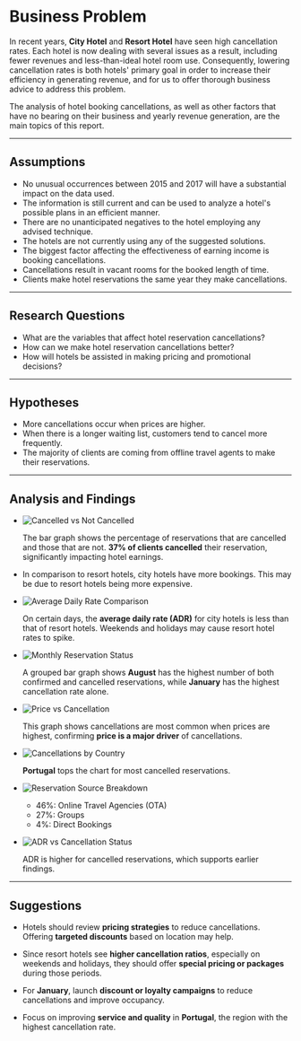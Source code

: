 # Business Problem

In recent years, **City Hotel** and **Resort Hotel** have seen high cancellation rates. Each hotel is now dealing with several issues as a result, including fewer revenues and less-than-ideal hotel room use. Consequently, lowering cancellation rates is both hotels' primary goal in order to increase their efficiency in generating revenue, and for us to offer thorough business advice to address this problem.

The analysis of hotel booking cancellations, as well as other factors that have no bearing on their business and yearly revenue generation, are the main topics of this report.

---

## Assumptions

- No unusual occurrences between 2015 and 2017 will have a substantial impact on the data used.  
- The information is still current and can be used to analyze a hotel's possible plans in an efficient manner.  
- There are no unanticipated negatives to the hotel employing any advised technique.  
- The hotels are not currently using any of the suggested solutions.  
- The biggest factor affecting the effectiveness of earning income is booking cancellations.  
- Cancellations result in vacant rooms for the booked length of time.  
- Clients make hotel reservations the same year they make cancellations.

---

## Research Questions

- What are the variables that affect hotel reservation cancellations?  
- How can we make hotel reservation cancellations better?  
- How will hotels be assisted in making pricing and promotional decisions?

---

## Hypotheses

- More cancellations occur when prices are higher.  
- When there is a longer waiting list, customers tend to cancel more frequently.  
- The majority of clients are coming from offline travel agents to make their reservations.

---

## Analysis and Findings

- ![Cancelled vs Not Cancelled](images/cancellation-rate-bar.png)

  The bar graph shows the percentage of reservations that are cancelled and those that are not. **37% of clients cancelled** their reservation, significantly impacting hotel earnings.

- In comparison to resort hotels, city hotels have more bookings. This may be due to resort hotels being more expensive.

- ![Average Daily Rate Comparison](images/avg-daily-rate-line.png)

  On certain days, the **average daily rate (ADR)** for city hotels is less than that of resort hotels. Weekends and holidays may cause resort hotel rates to spike.

- ![Monthly Reservation Status](images/monthly-reservations-bar.png)

  A grouped bar graph shows **August** has the highest number of both confirmed and cancelled reservations, while **January** has the highest cancellation rate alone.

- ![Price vs Cancellation](images/price-cancellation-bar.png)

  This graph shows cancellations are most common when prices are highest, confirming **price is a major driver** of cancellations.

- ![Cancellations by Country](images/country-cancellation.png)

  **Portugal** tops the chart for most cancelled reservations.

- ![Reservation Source Breakdown](images/source-distribution.png)

  - 46%: Online Travel Agencies (OTA)  
  - 27%: Groups  
  - 4%: Direct Bookings

- ![ADR vs Cancellation Status](images/adr-vs-cancellation.png)

  ADR is higher for cancelled reservations, which supports earlier findings.

---

## Suggestions

- Hotels should review **pricing strategies** to reduce cancellations. Offering **targeted discounts** based on location may help.

- Since resort hotels see **higher cancellation ratios**, especially on weekends and holidays, they should offer **special pricing or packages** during those periods.

- For **January**, launch **discount or loyalty campaigns** to reduce cancellations and improve occupancy.

- Focus on improving **service and quality** in **Portugal**, the region with the highest cancellation rate.
